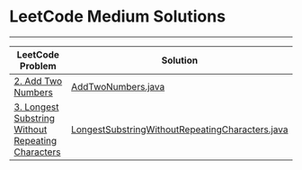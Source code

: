 # LeetCode Medium Solutions

---

| LeetCode Problem                                                                                                                   | Solution                                                                                           |
|------------------------------------------------------------------------------------------------------------------------------------|----------------------------------------------------------------------------------------------------|
| [2. Add Two Numbers](https://leetcode.com/problems/add-two-numbers/)                                                               | [AddTwoNumbers.java](AddTwoNumbers.java)                                                           |
| [3. Longest Substring Without Repeating Characters](https://leetcode.com/problems/longest-substring-without-repeating-characters/) | [LongestSubstringWithoutRepeatingCharacters.java](LongestSubstringWithoutRepeatingCharacters.java) |
